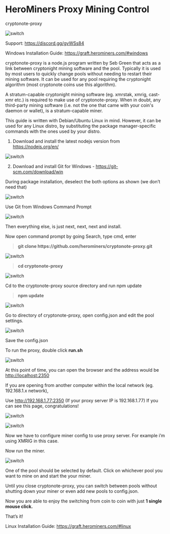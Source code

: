 # HeroMiners Proxy Mining Control
cryptonote-proxy

![switch](https://images2.imgbox.com/07/ce/H4UckRqP_o.png)

Support: https://discord.gg/gvWSs84

Windows Installation Guide: https://graft.herominers.com/#windows


cryptonote-proxy is a node.js program written by Seb Green that acts as a link between cryptonight mining software and the pool. Typically it is used by most users to quickly change pools without needing to restart their mining software. It can be used for any pool requiring the cryptonight algorithm (most cryptonote coins use this algorithm).
		
A stratum-capable cryptonight mining software (eg. xmrstak, xmrig, cast-xmr etc.) is required to make use of cryptonote-proxy. When in doubt, any third-party mining software (i.e. not the one that came with your coin's daemon or wallet), is a stratum-capable miner.
		
This guide is written with Debian/Ubuntu Linux in mind. However, it can be used for any Linux distro, by substituting the package manager-specific commands with the ones used by your distro.

1. Download and install the latest nodejs version from <a target="_blank" href="https://nodejs.org/en/" title="NodeJs" alt="NodeJs" rel="nofollow">https://nodejs.org/en/</a>
		
  ![switch](https://images2.imgbox.com/70/56/iJhxsSJc_o.png)
		
		
2. Download and install Git for Windows - <a target="_blank" title="git-scm" alt="git-scm" rel="nofollow" href="https://git-scm.com/download/win">https://git-scm.com/download/win</a>

During package installation, deselect the both options as shown (we don’t need that)
		
![switch](https://images2.imgbox.com/4b/a5/hlbS8B18_o.png)
		
		
Use Git from Windows Command Prompt
	
![switch](https://images2.imgbox.com/e8/9c/CgbXQPCf_o.png)

Then everything else, is just next, next, next and install.
		
		
Now open command prompt by going Search, type cmd, enter
	
		
<blockquote>
<b>
git clone https://github.com/herominers/cryptonote-proxy.git
</b>
</blockquote>
		
![switch](https://images2.imgbox.com/e0/3a/N43SNE0R_o.png)
		
<blockquote>
<b>
cd cryptonote-proxy
</b>
</blockquote>
		
![switch](https://images2.imgbox.com/af/81/RMi55BXd_o.png)
		
Cd to the cryptonote-proxy source directory and run npm update
		
<blockquote>
<b>
npm update
</b>
</blockquote>
		
![switch](https://images2.imgbox.com/2b/b9/C2zoH5cQ_o.png)
		
Go to directory of cryptonote-proxy, open config.json and edit the pool settings.
		
![switch](https://images2.imgbox.com/3d/a4/7RDKvKFp_o.png)

Save the config.json
	
To run the proxy, double click <b>run.sh</b>

![switch](https://images2.imgbox.com/d3/f8/3s3I7eCs_o.png)


At this point of time, you can open the browser and the address would be <a target="_blank" href="http://localhost:2350" title="windows" alt="windows">http://localhost:2350</a>
	
If you are opening from another computer within the local network (eg. 192.168.1.x network),
		
Use <a target="_blank" href="http://192.168.1.77:2350" title="windows" alt="windows">http://192.168.1.77:2350</a> (If your proxy server IP is 192.168.1.77) If you can see this page, congratulations!

		
![switch](https://images2.imgbox.com/5d/89/fM0gNgd4_o.png)
		
		
		
		
![switch](https://images2.imgbox.com/db/4d/m8iMXVAI_o.png)
		
Now we have to configure miner config to use proxy server. For example i’m using XMRIG in this case.

Now run the miner.

![switch](https://images2.imgbox.com/da/44/F2xfO7fD_o.png)
		

One of the pool should be selected by default. Click on whichever pool you want to mine on and start the your miner.

Until you close cryptonote-proxy, you can switch between pools without shutting down your miner or even add new pools to config.json.

Now you are able to enjoy the switching from coin to coin with just <b>1 single mouse click.</b> 

That’s it!

  
  

Linux Installation Guide: https://graft.herominers.com/#linux




